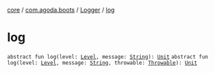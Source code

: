 [core](../../index.md) / [com.agoda.boots](../index.md) / [Logger](index.md) / [log](./log.md)

# log

`abstract fun log(level: `[`Level`](-level/index.md)`, message: `[`String`](https://kotlinlang.org/api/latest/jvm/stdlib/kotlin/-string/index.html)`): `[`Unit`](https://kotlinlang.org/api/latest/jvm/stdlib/kotlin/-unit/index.html)
`abstract fun log(level: `[`Level`](-level/index.md)`, message: `[`String`](https://kotlinlang.org/api/latest/jvm/stdlib/kotlin/-string/index.html)`, throwable: `[`Throwable`](https://kotlinlang.org/api/latest/jvm/stdlib/kotlin/-throwable/index.html)`): `[`Unit`](https://kotlinlang.org/api/latest/jvm/stdlib/kotlin/-unit/index.html)